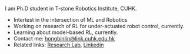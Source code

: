 I am Ph.D student in T-stone Robotics Institute, CUHK.

- Intertest in the intersection of ML and Robotics
- Working on research of RL for under-actuated robot control, currently.
- Learning about model-based RL, currently. 
- Contact me: hongbinlin@link.cuhk.edu.hk
- Related links: [Research Lab](https://biomedirobotics.com/), [Linkedin](https://www.linkedin.com/in/hongbin-lin-aa2253170/)

<!-- 
**linhongbin/linhongbin** is a ✨ _special_ ✨ repository because its `README.md` (this file) appears on your GitHub profile.

Here are some ideas to get you started:

- 🔭 I’m currently working on ...
- 🌱 I’m currently learning ...
- 👯 I’m looking to collaborate on ...
- 🤔 I’m looking for help with ...
- 💬 Ask me about ...
- 📫 How to reach me: ...
- 😄 Pronouns: ...
- ⚡ Fun fact: ... -->

